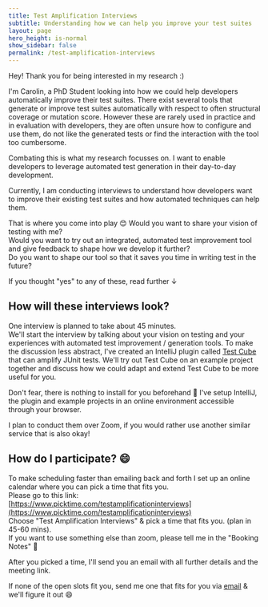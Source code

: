 ```yaml
---
title: Test Amplification Interviews
subtitle: Understanding how we can help you improve your test suites
layout: page
hero_height: is-normal
show_sidebar: false
permalink: /test-amplification-interviews
---
```


Hey! Thank you for being interested in my research :)

I'm Carolin, a PhD Student looking into how we could help developers automatically improve their test suites.
There exist several tools that generate or improve test suites automatically with respect to often structural coverage or mutation score. However these are rarely used in practice and in evaluation with developers, they are often unsure how to configure and use them, do not like the generated tests or find the interaction with the tool too cumbersome.

Combating this is what my research focusses on. I want to enable developers to leverage automated test generation in their day-to-day development.

Currently, I am conducting interviews to understand how developers want to improve their existing test suites and how automated techniques can help them.

That is where you come into play 😊 Would you want to share your vision of testing with me?  
Would you want to try out an integrated, automated test improvement tool and give feedback to shape how we develop it further?  
Do you want to shape our tool so that it saves you time in writing test in the future?

If you thought "yes" to any of these, read further ↓


## How will these interviews look?
One interview is planned to take about 45 minutes.  
We'll start the interview by talking about your vision on testing and your experiences with automated test improvement / generation tools. To make the discussion less abstract, I've created an IntelliJ plugin called [Test Cube](https://plugins.jetbrains.com/plugin/14678-test-cube) that can amplify JUnit tests. We'll try out Test Cube on an example project together and discuss how we could adapt and extend Test Cube to be more useful for you.

Don't fear, there is nothing to install for you beforehand 🙂 I've setup IntelliJ, the plugin and example projects in an online environment accessible through your browser.

I plan to conduct them over Zoom, if you would rather use another similar service that is also okay!

## How do I participate? 😄
To make scheduling faster than emailing back and forth I set up an online calendar where you can pick a time that fits you.  
Please go to this link: [https://www.picktime.com/testamplificationinterviews](https://www.picktime.com/testamplificationinterviews)  
Choose "Test Amplification Interviews" & pick a time that fits you. (plan in 45-60 mins).  
If you want to use something else than zoom, please tell me in the "Booking Notes" 🙂

After you picked a time, I'll send you an email with all further details and the meeting link.

If none of the open slots fit you, send me one that fits for you via [email](mailto:c.e.brandt@tudelft.nl?subject=[TestShift]%20Interviews) & we'll figure it out 😄
